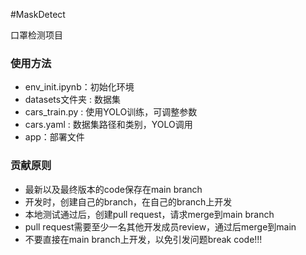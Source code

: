 #MaskDetect

口罩检测项目

### 使用方法

- env_init.ipynb：初始化环境
- datasets文件夹 : 数据集 
- cars_train.py : 使用YOLO训练，可调整参数
- cars.yaml : 数据集路径和类别，YOLO调用
- app：部署文件

### 贡献原则

- 最新以及最终版本的code保存在main branch  
- 开发时，创建自己的branch，在自己的branch上开发  
- 本地测试通过后，创建pull request，请求merge到main branch  
- pull request需要至少一名其他开发成员review，通过后merge到main  
- 不要直接在main branch上开发，以免引发问题break code!!!  
